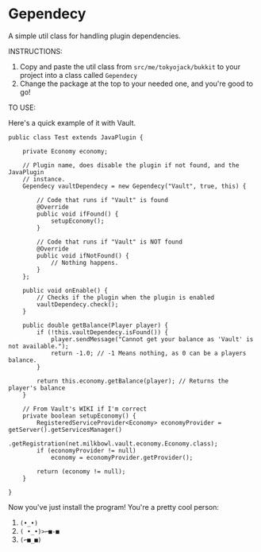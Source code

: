 # Gependecy
A simple util class for handling plugin dependencies.

INSTRUCTIONS:
1. Copy and paste the util class from ```src/me/tokyojack/bukkit``` to your project into a class called ```Gependecy```
2. Change the package at the top to your needed one, and you're good to go!

TO USE:

Here's a quick example of it with Vault.
```
public class Test extends JavaPlugin {

	private Economy economy;

	// Plugin name, does disable the plugin if not found, and the JavaPlugin
	// instance.
	Gependecy vaultDependecy = new Gependecy("Vault", true, this) {

		// Code that runs if "Vault" is found
		@Override
		public void ifFound() {
			setupEconomy();
		}

		// Code that runs if "Vault" is NOT found
		@Override
		public void ifNotFound() {
			// Nothing happens.
		}
	};

	public void onEnable() {
		// Checks if the plugin when the plugin is enabled
		vaultDependecy.check();
	}

	public double getBalance(Player player) {
		if (!this.vaultDependecy.isFound()) {
			player.sendMessage("Cannot get your balance as 'Vault' is not available.");
			return -1.0; // -1 Means nothing, as 0 can be a players balance.
		}

		return this.economy.getBalance(player); // Returns the player's balance
	}

	// From Vault's WIKI if I'm correct
	private boolean setupEconomy() {
		RegisteredServiceProvider<Economy> economyProvider = getServer().getServicesManager()
				.getRegistration(net.milkbowl.vault.economy.Economy.class);
		if (economyProvider != null)
			economy = economyProvider.getProvider();

		return (economy != null);
	}

}
```

Now you've just install the program! You're a pretty cool person:
1. ```(•_•)```
2. ```( •_•)>⌐■-■```
3. ```(⌐■_■)```
